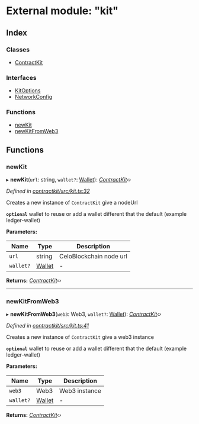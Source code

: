 # External module: "kit"

## Index

### Classes

* [ContractKit](../classes/_kit_.contractkit.md)

### Interfaces

* [KitOptions](../interfaces/_kit_.kitoptions.md)
* [NetworkConfig](../interfaces/_kit_.networkconfig.md)

### Functions

* [newKit](_kit_.md#newkit)
* [newKitFromWeb3](_kit_.md#newkitfromweb3)

## Functions

###  newKit

▸ **newKit**(`url`: string, `wallet?`: [Wallet](../interfaces/_wallets_wallet_.wallet.md)): *[ContractKit](../classes/_kit_.contractkit.md)‹›*

*Defined in [contractkit/src/kit.ts:32](https://github.com/celo-org/celo-monorepo/blob/master/packages/contractkit/src/kit.ts#L32)*

Creates a new instance of `ContractKit` give a nodeUrl

**`optional`** wallet to reuse or add a wallet different that the default (example ledger-wallet)

**Parameters:**

Name | Type | Description |
------ | ------ | ------ |
`url` | string | CeloBlockchain node url |
`wallet?` | [Wallet](../interfaces/_wallets_wallet_.wallet.md) | - |

**Returns:** *[ContractKit](../classes/_kit_.contractkit.md)‹›*

___

###  newKitFromWeb3

▸ **newKitFromWeb3**(`web3`: Web3, `wallet?`: [Wallet](../interfaces/_wallets_wallet_.wallet.md)): *[ContractKit](../classes/_kit_.contractkit.md)‹›*

*Defined in [contractkit/src/kit.ts:41](https://github.com/celo-org/celo-monorepo/blob/master/packages/contractkit/src/kit.ts#L41)*

Creates a new instance of `ContractKit` give a web3 instance

**`optional`** wallet to reuse or add a wallet different that the default (example ledger-wallet)

**Parameters:**

Name | Type | Description |
------ | ------ | ------ |
`web3` | Web3 | Web3 instance |
`wallet?` | [Wallet](../interfaces/_wallets_wallet_.wallet.md) | - |

**Returns:** *[ContractKit](../classes/_kit_.contractkit.md)‹›*
